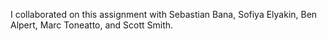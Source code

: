 I collaborated on this assignment with Sebastian Bana, Sofiya Elyakin, Ben Alpert, Marc Toneatto, and Scott Smith.